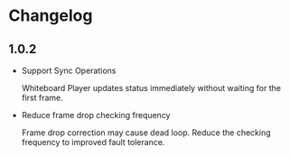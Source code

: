 # Changelog

## 1.0.2

-   Support Sync Operations

    Whiteboard Player updates status immediately without waiting for the first frame.

-   Reduce frame drop checking frequency

    Frame drop correction may cause dead loop. Reduce the checking frequency to improved fault tolerance.
